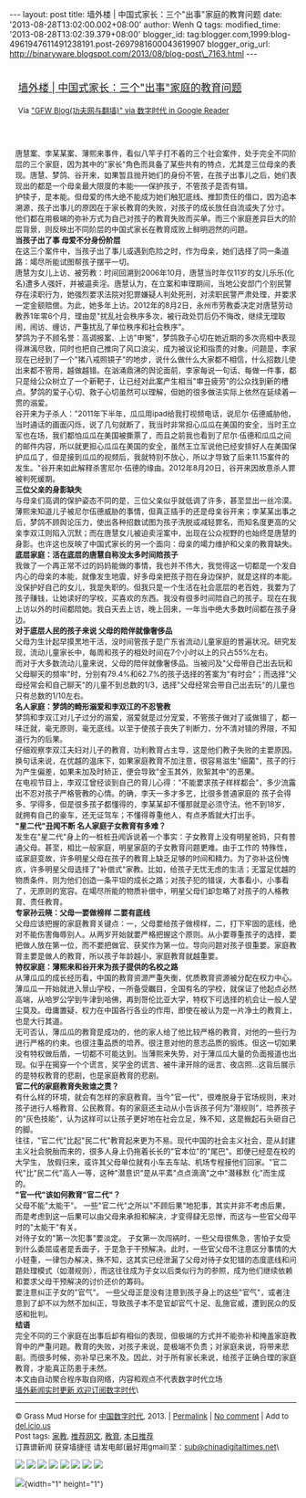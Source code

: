 --- layout: post title: 墙外楼 | 中国式家长：三个"出事"家庭的教育问题
date: '2013-08-28T13:02:00.002+08:00' author: Wenh Q tags:
modified\_time: '2013-08-28T13:02:39.379+08:00' blogger\_id:
tag:blogger.com,1999:blog-4961947611491238191.post-2697981600043619907
blogger\_orig\_url:
http://binaryware.blogspot.com/2013/08/blog-post\_7163.html ---
<div style="margin: 10px; padding: 5px;">

<div style="font-size: 18px;">

[墙外楼 |
中国式家长：三个"出事"家庭的教育问题](http://feedproxy.google.com/~r/chinagfwblog/~3/pUDRx_HWUuM/)

</div>

<div style="font-size: 13px;">

Via ["GFW Blog(功夫网与翻墙)" via 数字时代 in Google
Reader](https://www.blogger.com/blogger.g?blogID=4961947611491238191)

</div>

</div>

<div style="font-size: 13px; padding: 15px 0 10px 10px;">

唐慧案、李某某案、薄熙来事件，看似八竿子打不着的三个社会案件，处于完全不同阶层的三个家庭，因为其中的"家长"角色而具备了某些共有的特点，尤其是三位母亲的表现。唐慧、梦鸽、谷开来，如果暂且抛开她们的身份不管，在孩子出事儿之后，她们表现出的都是一个母亲最大限度的本能——保护孩子，不管孩子是否有错。\
护犊子，是本能。但母爱的伟大绝不能成为她们触犯底线、推卸责任的借口，因为追本溯源，孩子出事儿的原因在于家长教育的失败，对孩子的成长放任自流或失了分寸。\
他们都在用极端的弥补方式为自己对孩子的教育失败而买单。而三个家庭差异巨大的阶层背景，则反映出不同阶层的中国式家长在教育成败上鲜明迥然的问题。\
**当孩子出了事 母爱不分身份阶层**\
在这三个案件中，当孩子出了事儿或遇到危险之时，作为母亲，她们选择了同一条道路：竭尽所能试图帮孩子摆平一切。\
唐慧为女儿上访、被劳教：时间回溯到2006年10月，唐慧当时年仅11岁的女儿乐乐(化名)遭多人强奸，并被逼卖淫。唐慧认为，在立案和审理期间，当地公安部门个别民警存在渎职行为，她强烈要求法院对犯罪嫌疑人判处死刑，对渎职民警严肃处理，并要求一定金额赔偿。为此，她多年上访。2012年的8月2日，永州市劳教委决定对唐慧劳动教养1年零6个月，理由是"扰乱社会秩序多次，被行政处罚后仍不悔改，继续无理取闹，闹访、缠访，严重扰乱了单位秩序和社会秩序"。\
梦鸽为子不顾名誉：高调报案、上访"申冤"，梦鸽救子心切在她近期的多次亮相中表现得淋漓尽致，同时也把自己推向了风口浪尖，成为被议论和指责的对象。问题是，李家现在已经到了一个"猪八戒照镜子"的地步，说什么做什么大家都不相信，什么招数儿使出来都不管用，越做越错。在汹涌鼎沸的舆论面前，李家每说一句话、每做一件事，都只是给公众树立了一个新靶子，让已经对此案产生相当"审丑疲劳"的公众找到新的槽点。梦鸽的爱子心切、救子心切虽然可以理解，但她的很多做法实际上依然在延续着一贯的溺爱。\
谷开来为子杀人："2011年下半年，瓜瓜用ipad给我打视频电话，说尼尔·伍德威胁他，当时通话的画面闪烁，说了几句就断了，我当时非常担心瓜瓜在美国的安全，当时王立军也在场，我们都怕瓜瓜在美国被撕票了，而且之前我也看到了尼尔·伍德和瓜瓜之间的邮件内容，所以就更担心瓜瓜在美国的安全，虽然王立军说他已经安排好人在美国保护瓜瓜了，但是接到瓜瓜的视频后，我就特别不放心，所以才导致了后来11.15案件的发生。"谷开来如此解释杀害尼尔·伍德的缘由。2012年8月20日，谷开来因故意杀人罪被判死缓期。\
**三位父亲的身影缺失**\
与母亲们高调的保护姿态不同的是，三位父亲似乎就低调了许多，甚至显出一丝冷漠。薄熙来知道儿子被尼尔伍德威胁的事情，但真正插手的还是母亲谷开来；李某某出事之后，梦鸽不顾舆论压力，使出各种招数试图为孩子洗脱或减轻罪名，而知名度更高的父亲李双江则陷入沉默；而在唐慧女儿被迫卖淫案中，出现在公众视野的也始终是唐慧的身影。也许这也反映了中国式家长的另一个面向：母亲的竭力维护和父亲的教育缺失。\
**底层家庭：活在底层的唐慧自称没太多时间陪孩子**\
我做了一个再正常不过的妈妈能做的事情，我也并不伟大，我觉得这一切都是一个发自内心的母亲的本能，就像发生地震，好多母亲把孩子抱在身边保护，就是这样的本能。\
没保护好自己的女儿，我是失职的。但我只是一个生活在社会底层的老百姓，我要为了孩子赚钱，让她读好的学校，买喜欢的东西。我没有很多时间陪自己的孩子。现在在我上访以外的时间都陪她。我白天去上访，晚上回来，一年当中绝大多数时间都在孩子身边。\
**对于底层人民的孩子来说 父母的陪伴就像奢侈品**\
父母为生计起早摸黑地干活，没时间管孩子是广东省流动儿童家庭的普遍状况。研究发现，流动儿童家长中，每周和孩子的相处时间在7个小时以上的只占55%左右。\
而对于大多数流动儿童来说，父母的陪伴就像奢侈品。当被问及"父母带自己出去玩和父母聊天的频率"时，分别有79.4%和62.7%的孩子选择的答案为"有时会"；而选择"父母经常会和自己聊天"的儿童不到总数的1/3，选择"父母经常会带自己出去玩"的儿童也只有总数的1/10左右。\
**名人家庭：梦鸽的畸形溺爱和李双江的不忍管教**\
梦鸽和李双江对儿子过分的溺爱，溺爱就是过分宠爱，不管孩子做对了或做错了，都一味迁就，毫无原则，毫无底线。以至于使孩子丧失了判断力，分不清对错的界限，不知道行为的后果。\
仔细观察李双江夫妇对儿子的教育，功利教育占主导，这是他们教子失败的主要原因。换句话来说，在优越的温床下，如果家庭教育不加注意，很容易滋生"细菌"，孩子的行为产生偏差，如果未加及时矫正，便会导致"金玉其外，败絮其中"的恶果。\
在电视节目上，李双江曾经谈到自己的育儿心得："不能要求孩子样样都会"，多少流露出不忍对孩子严格管教的心情。的确，李天一多才多艺，比很多普通家庭的
孩子会得多、学得多，但是很多孩子都懂得的，李某某却不懂那就是必须守法。他不到18岁，就拥有自己的豪车，还无证驾车；不懂得尊重他人，有点矛盾就大打出手。\
**"星二代"丑闻不断 名人家庭子女教育有多难？**\
发生在"星二代"身上的一桩桩丑闻诉说着一个事实：子女教育上没有明星爸妈，只有普通父母。甚至，相比一般家庭，明星家庭的子女教育问题更难。由于工作的
特殊性，或家庭变故，许多明星父母在孩子的教育上缺乏足够的时间和精力。为了弥补这份愧疚，许多明星父母选择了"补偿式"家教。比如，给孩子无忧无虑的生活；无富足优越的物质条件，则为他们创造一条平坦的成长之路；对孩子犯的错误，大事看小，小事看了，无原则的宽容。在竭尽所能的物质补偿中，明星父母们却忽略了对孩子的人格教育、责任教育。\
**专家孙云晓：父母一要做榜样 二要有底线**\
父母应该把握的家庭教育关键点：一，父母要给孩子做榜样，二，打下牢固的底线，绝对不能伤害侮辱别人。从两岁开始就要严格把握这个原则。从小要尊重孩子的选择，要把做人放在第一位，而不要把做官、获奖作为第一位。导向问题对孩子很重要。家庭教育主要是做人的教育，所以孩子年龄越小，家庭教育就越重要。\
**特权家庭：薄熙来和谷开来为孩子提供的名校之路**\
从薄瓜瓜的成长经历看，中国的教育资源严重失衡，优质教育资源被分配在权力中心。薄瓜瓜一开始就进入景山学校，一所备受瞩目，全国有名的学校，就保证了他起点必然高端，从哈罗公学到牛津到哈佛，再到哥伦比亚大学，特权下可选择的机会让一般人望尘莫及。毋庸置疑，权力在中国各行各业的作用，即使在被认为是一片净土的教育上，也是大行其道。\
无可否认，薄瓜瓜的教育是成功的，他的家人给了他比较严格的教育，对他的一些行为进行严格的约束。也很注重品质的培养。很注意对他的意志品质的锻炼。但这一切如果没有特权做后盾，一切都不可能达到。当薄熙来失势，对于薄瓜瓜大量的负面报道也出现。似乎在揭穿一个个谎言，奖学金的谎言、被牛津开除的谣言、夜店照…这背后展示的是特权教育的悲剧，也是家庭教育的悲剧。\
**官二代的家庭教育失败谁之责？**\
有什么样的环境，就会有怎样的家庭教育。当今"官一代"，很难脱身于官场规则，来对孩子进行人格教育、公民教育。有的家庭还主动从小告诉孩子何为"潜规则"，培养孩子的"灰色技能"，认为这样可以让孩子更好地在社会立足，殊不知，这是搬起石头砸自己的脚。\
往往，"官二代"比起"民二代"教育起来更为不易。现代中国的社会主义社会，是从封建主义社会脱胎而来的，很多人身上仍拖着长长的"官本位"的"尾巴"。即便已经是在校的大学生，
放假归来，或许其父母单位就有小车去车站、机场专程接他们回家。"官二代"比"民二代"高人一等，这种"潜意识"是从平素"点点滴滴"之中"潜移默
化"而生成的。\
**"官一代"该如何教育"官二代"？**\
父母不能"太能干"。
一些"官二代"之所以"不顾后果"地犯事，其实并非不考虑后果，而是考虑到这一后果可以由父母来承担和解决，才变得肆无忌惮，而这与一些官父母平时的"太能干"有关。\
对待子女的"第一次犯事"要淡定。
子女第一次闯祸时，一些父母很焦急，害怕子女受到什么委屈或者是丢面子，于是急于干预解决。此时，一些官父母不注意区分事情的大小轻重，一律包办解决，殊不知，这其实已经泄漏了父母对待子女犯错的态度底线和问题处理模式（如潜规则），而这往往成为子女以后类似行为的参照，成为他们继续依赖和要求父母干预解决的讨价还价的筹码。\
要注意纠正子女的"官气"。
一些父母正是没有注意到孩子身上的这些"官气"，或者注意到了却不以为然不加纠正，导致孩子本不是官却官气十足、乱施官威，遭到民众的反感和批判。\
**结语**\
完全不同的三个家庭在出事后却有相似的表现，但极端的方式并不能弥补和掩盖家庭教育中的严重问题。教育的失败，对孩子来说，是极端不负责；对家庭来说，将带来悲剧。而很多时候，弥补早已来不及。因此，对于所有家长来说，给孩子正确合理的家庭教育，才能真正防患于未然。\
本文由自动聚合程序取自网络，内容和观点不代表数字时代立场\
[墙外新闻实时更新 欢迎订阅数字时代](http://eepurl.com/mstlf)\

------------------------------------------------------------------------

© Grass Mud Horse for
[中国数字时代](http://chinadigitaltimes.net/chinese), 2013. |
[Permalink](http://chinadigitaltimes.net/chinese/2013/08/%E5%A2%99%E5%A4%96%E6%A5%BC-%E4%B8%AD%E5%9B%BD%E5%BC%8F%E5%AE%B6%E9%95%BF%EF%BC%9A%E4%B8%89%E4%B8%AA%E5%87%BA%E4%BA%8B%E5%AE%B6%E5%BA%AD%E7%9A%84%E6%95%99%E8%82%B2%E9%97%AE/)
| [No
comment](http://chinadigitaltimes.net/chinese/2013/08/%E5%A2%99%E5%A4%96%E6%A5%BC-%E4%B8%AD%E5%9B%BD%E5%BC%8F%E5%AE%B6%E9%95%BF%EF%BC%9A%E4%B8%89%E4%B8%AA%E5%87%BA%E4%BA%8B%E5%AE%B6%E5%BA%AD%E7%9A%84%E6%95%99%E8%82%B2%E9%97%AE/#comments)
| Add to
[del.icio.us](http://del.icio.us/post?url=http://chinadigitaltimes.net/chinese/2013/08/%E5%A2%99%E5%A4%96%E6%A5%BC-%E4%B8%AD%E5%9B%BD%E5%BC%8F%E5%AE%B6%E9%95%BF%EF%BC%9A%E4%B8%89%E4%B8%AA%E5%87%BA%E4%BA%8B%E5%AE%B6%E5%BA%AD%E7%9A%84%E6%95%99%E8%82%B2%E9%97%AE/&title=%E5%A2%99%E5%A4%96%E6%A5%BC%20%7C%20%E4%B8%AD%E5%9B%BD%E5%BC%8F%E5%AE%B6%E9%95%BF%EF%BC%9A%E4%B8%89%E4%B8%AA%E2%80%9C%E5%87%BA%E4%BA%8B%E2%80%9D%E5%AE%B6%E5%BA%AD%E7%9A%84%E6%95%99%E8%82%B2%E9%97%AE%E9%A2%98)\
Post tags:
[家教](http://chinadigitaltimes.net/chinese/tag/%E5%AE%B6%E6%95%99/?category=10466),
[推荐网文](http://chinadigitaltimes.net/chinese/tag/%E6%8E%A8%E8%8D%90%E7%BD%91%E6%96%87/?category=10466),
[教育](http://chinadigitaltimes.net/chinese/tag/%E6%95%99%E8%82%B2/?category=10466),
[本日推荐](http://chinadigitaltimes.net/chinese/tag/%E6%9C%AC%E6%97%A5%E6%8E%A8%E8%8D%90/?category=10466)\
订靠谱新闻 获穿墙捷径
请发电邮(最好用gmail)至：sub@chinadigitaltimes.net\
<div>

[![](http://feeds.feedburner.com/~ff/chinagfwblog?d=yIl2AUoC8zA)](http://feeds.feedburner.com/~ff/chinagfwblog?a=pUDRx_HWUuM:BFNXFOeXYmg:yIl2AUoC8zA)
[![](http://feeds.feedburner.com/~ff/chinagfwblog?i=pUDRx_HWUuM:BFNXFOeXYmg:-BTjWOF_DHI)](http://feeds.feedburner.com/~ff/chinagfwblog?a=pUDRx_HWUuM:BFNXFOeXYmg:-BTjWOF_DHI)
[![](http://feeds.feedburner.com/~ff/chinagfwblog?i=pUDRx_HWUuM:BFNXFOeXYmg:F7zBnMyn0Lo)](http://feeds.feedburner.com/~ff/chinagfwblog?a=pUDRx_HWUuM:BFNXFOeXYmg:F7zBnMyn0Lo)
[![](http://feeds.feedburner.com/~ff/chinagfwblog?i=pUDRx_HWUuM:BFNXFOeXYmg:V_sGLiPBpWU)](http://feeds.feedburner.com/~ff/chinagfwblog?a=pUDRx_HWUuM:BFNXFOeXYmg:V_sGLiPBpWU)
[![](http://feeds.feedburner.com/~ff/chinagfwblog?d=qj6IDK7rITs)](http://feeds.feedburner.com/~ff/chinagfwblog?a=pUDRx_HWUuM:BFNXFOeXYmg:qj6IDK7rITs)
[![](http://feeds.feedburner.com/~ff/chinagfwblog?d=l6gmwiTKsz0)](http://feeds.f%20%20%20eedburner.com/~ff/chinagfwblog?a=pUDRx_HWUuM:BFNXFOeXYmg:l6gmwiTKsz0)
[![](http://feeds.feedburner.com/~ff/chinagfwblog?i=pUDRx_HWUuM:BFNXFOeXYmg:gIN9vFwOqvQ)](http://feeds.feedburner.com/~ff/chinagfwblog?a=pUDRx_HWUuM:BFNXFOeXYmg:gIN9vFwOqvQ)
[![](http://feeds.feedburner.com/~ff/chinagfwblog?d=TzevzKxY174)](http://feeds.feedburner.com/~ff/chinagfwblog?a=pUDRx_HWUuM:BFNXFOeXYmg:TzevzKxY174)

</div>

![](http://feeds.feedburner.com/~r/chinagfwblog/~4/pUDRx_HWUuM){width="1"
height="1"}

</div>
